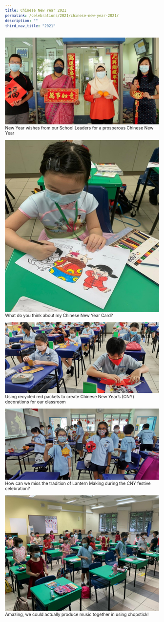 ```yaml
---
title: Chinese New Year 2021
permalink: /celebrations/2021/chinese-new-year-2021/
description: ""
third_nav_title: "2021"
---
```

![New Year wishes from our School Leaders for a prosperous Chinese New Year](/images/Celebrations/2021/CNY/cny2021-1.jpg)New Year wishes from our School Leaders for a prosperous Chinese New Year

![What do you think about my Chinese New Year Card?](/images/Celebrations/2021/CNY/cny2021-2.jpg)What do you think about my Chinese New Year Card?

![Using recycled red packets to create Chinese New Year’s (CNY) decorations for our classroom](/images/Celebrations/2021/CNY/cny2021-3.jpg)Using recycled red packets to create Chinese New Year’s (CNY) decorations for our classroom

![How can we miss the tradition of Lantern Making during the CNY festive celebration?](/images/Celebrations/2021/CNY/cny2021-4.jpg)How can we miss the tradition of Lantern Making during the CNY festive celebration?

![Amazing, we could actually produce music together in using chopstick!](/images/Celebrations/2021/CNY/cny2021-5.jpg)Amazing, we could actually produce music together in using chopstick!